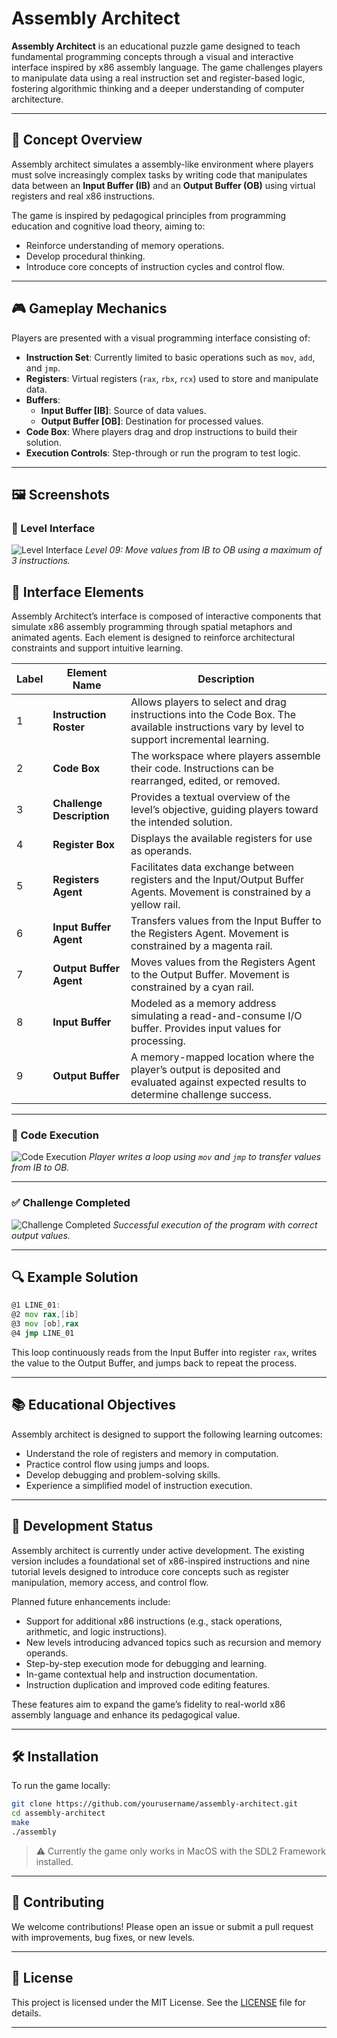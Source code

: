 # Assembly Architect

**Assembly Architect** is an educational puzzle game designed to teach fundamental programming concepts through a visual and interactive interface inspired by x86 assembly language. The game challenges players to manipulate data using a real instruction set and register-based logic, fostering algorithmic thinking and a deeper understanding of computer architecture.

---

## 🧠 Concept Overview

Assembly architect simulates a assembly-like environment where players must solve increasingly complex tasks by writing code that manipulates data between an **Input Buffer (IB)** and an **Output Buffer (OB)** using virtual registers and real x86 instructions.

The game is inspired by pedagogical principles from programming education and cognitive load theory, aiming to:
- Reinforce understanding of memory operations.
- Develop procedural thinking.
- Introduce core concepts of instruction cycles and control flow.

---

## 🎮 Gameplay Mechanics

Players are presented with a visual programming interface consisting of:

- **Instruction Set**: Currently limited to basic operations such as `mov`, `add`, and `jmp`.
- **Registers**: Virtual registers (`rax`, `rbx`, `rcx`) used to store and manipulate data.
- **Buffers**: 
  - **Input Buffer [IB]**: Source of data values.
  - **Output Buffer [OB]**: Destination for processed values.
- **Code Box**: Where players drag and drop instructions to build their solution.
- **Execution Controls**: Step-through or run the program to test logic.

---

## 🖼️ Screenshots

### 🧩 Level Interface
![Level Interface](interface.png)
*Level 09: Move values from IB to OB using a maximum of 3 instructions.*

## 🧭 Interface Elements

Assembly Architect’s interface is composed of interactive components that simulate x86 assembly programming through spatial metaphors and animated agents. Each element is designed to reinforce architectural constraints and support intuitive learning.

| **Label** | **Element Name**         | **Description** |
|----------|---------------------------|-----------------|
| 1        | **Instruction Roster**    | Allows players to select and drag instructions into the Code Box. The available instructions vary by level to support incremental learning. |
| 2        | **Code Box**              | The workspace where players assemble their code. Instructions can be rearranged, edited, or removed. |
| 3        | **Challenge Description** | Provides a textual overview of the level’s objective, guiding players toward the intended solution. |
| 4        | **Register Box**          | Displays the available registers for use as operands. |
| 5        | **Registers Agent**       | Facilitates data exchange between registers and the Input/Output Buffer Agents. Movement is constrained by a yellow rail. |
| 6        | **Input Buffer Agent**    | Transfers values from the Input Buffer to the Registers Agent. Movement is constrained by a magenta rail. |
| 7        | **Output Buffer Agent**   | Moves values from the Registers Agent to the Output Buffer. Movement is constrained by a cyan rail. |
| 8        | **Input Buffer**          | Modeled as a memory address simulating a read-and-consume I/O buffer. Provides input values for processing. |
| 9        | **Output Buffer**         | A memory-mapped location where the player’s output is deposited and evaluated against expected results to determine challenge success. |

---

### 🧠 Code Execution
![Code Execution](execution.png)
*Player writes a loop using `mov` and `jmp` to transfer values from IB to OB.*

---

### ✅ Challenge Completed
![Challenge Completed](win.png)
*Successful execution of the program with correct output values.*

---

## 🔍 Example Solution

```asm
@1 LINE_01:
@2 mov rax,[ib]
@3 mov [ob],rax
@4 jmp LINE_01
```

This loop continuously reads from the Input Buffer into register `rax`, writes the value to the Output Buffer, and jumps back to repeat the process.

---

## 📚 Educational Objectives

Assembly architect is designed to support the following learning outcomes:

- Understand the role of registers and memory in computation.
- Practice control flow using jumps and loops.
- Develop debugging and problem-solving skills.
- Experience a simplified model of instruction execution.

---

## 🚧 Development Status

Assembly architect is currently under active development. The existing version includes a foundational set of x86-inspired instructions and nine tutorial levels designed to introduce core concepts such as register manipulation, memory access, and control flow.

Planned future enhancements include:
- Support for additional x86 instructions (e.g., stack operations, arithmetic, and logic instructions).
- New levels introducing advanced topics such as recursion and memory operands.
- Step-by-step execution mode for debugging and learning.
- In-game contextual help and instruction documentation.
- Instruction duplication and improved code editing features.

These features aim to expand the game’s fidelity to real-world x86 assembly language and enhance its pedagogical value.

---


## 🛠️ Installation

To run the game locally:

```bash
git clone https://github.com/yourusername/assembly-architect.git
cd assembly-architect
make
./assembly
```

> ⚠️ Currently the game only works in MacOS with the SDL2 Framework installed.

---

## 🤝 Contributing

We welcome contributions! Please open an issue or submit a pull request with improvements, bug fixes, or new levels.

---

## 📜 License

This project is licensed under the MIT License. See the [LICENSE](LICENSE) file for details.

---

